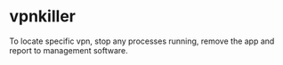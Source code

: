 # vpnkiller
To locate specific vpn, stop any processes running, remove the app and report to management software.
